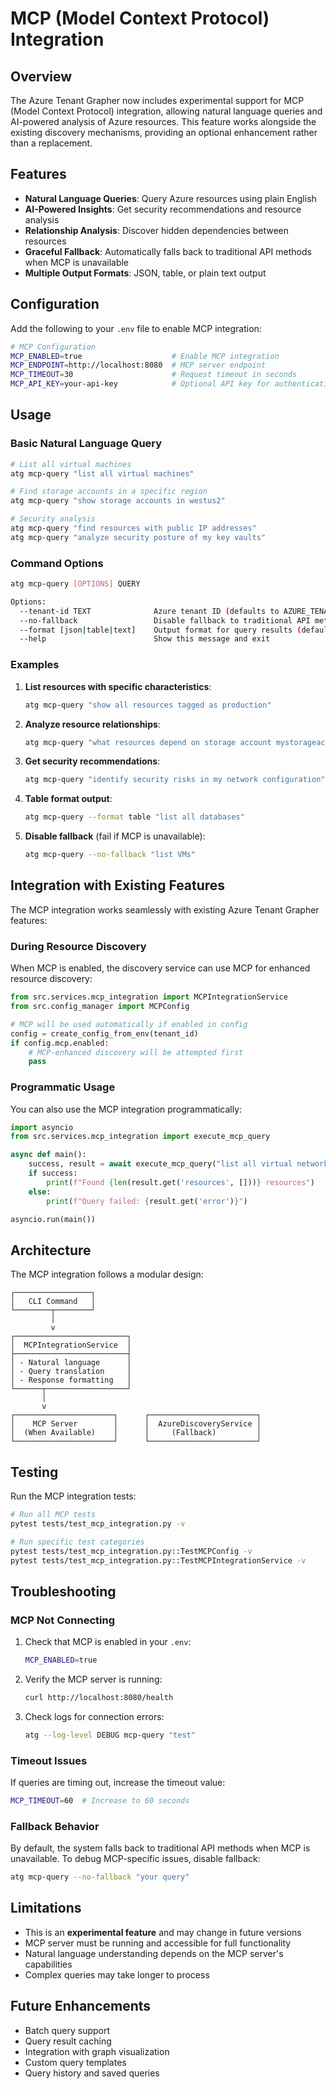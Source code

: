 # MCP (Model Context Protocol) Integration

## Overview

The Azure Tenant Grapher now includes experimental support for MCP (Model Context Protocol) integration, allowing natural language queries and AI-powered analysis of Azure resources. This feature works alongside the existing discovery mechanisms, providing an optional enhancement rather than a replacement.

## Features

- **Natural Language Queries**: Query Azure resources using plain English
- **AI-Powered Insights**: Get security recommendations and resource analysis
- **Relationship Analysis**: Discover hidden dependencies between resources
- **Graceful Fallback**: Automatically falls back to traditional API methods when MCP is unavailable
- **Multiple Output Formats**: JSON, table, or plain text output

## Configuration

Add the following to your `.env` file to enable MCP integration:

```bash
# MCP Configuration
MCP_ENABLED=true                    # Enable MCP integration
MCP_ENDPOINT=http://localhost:8080  # MCP server endpoint
MCP_TIMEOUT=30                      # Request timeout in seconds
MCP_API_KEY=your-api-key            # Optional API key for authentication
```

## Usage

### Basic Natural Language Query

```bash
# List all virtual machines
atg mcp-query "list all virtual machines"

# Find storage accounts in a specific region
atg mcp-query "show storage accounts in westus2"

# Security analysis
atg mcp-query "find resources with public IP addresses"
atg mcp-query "analyze security posture of my key vaults"
```

### Command Options

```bash
atg mcp-query [OPTIONS] QUERY

Options:
  --tenant-id TEXT              Azure tenant ID (defaults to AZURE_TENANT_ID)
  --no-fallback                 Disable fallback to traditional API methods
  --format [json|table|text]    Output format for query results (default: json)
  --help                        Show this message and exit
```

### Examples

1. **List resources with specific characteristics**:
   ```bash
   atg mcp-query "show all resources tagged as production"
   ```

2. **Analyze resource relationships**:
   ```bash
   atg mcp-query "what resources depend on storage account mystorageaccount"
   ```

3. **Get security recommendations**:
   ```bash
   atg mcp-query "identify security risks in my network configuration"
   ```

4. **Table format output**:
   ```bash
   atg mcp-query --format table "list all databases"
   ```

5. **Disable fallback** (fail if MCP is unavailable):
   ```bash
   atg mcp-query --no-fallback "list VMs"
   ```

## Integration with Existing Features

The MCP integration works seamlessly with existing Azure Tenant Grapher features:

### During Resource Discovery

When MCP is enabled, the discovery service can use MCP for enhanced resource discovery:

```python
from src.services.mcp_integration import MCPIntegrationService
from src.config_manager import MCPConfig

# MCP will be used automatically if enabled in config
config = create_config_from_env(tenant_id)
if config.mcp.enabled:
    # MCP-enhanced discovery will be attempted first
    pass
```

### Programmatic Usage

You can also use the MCP integration programmatically:

```python
import asyncio
from src.services.mcp_integration import execute_mcp_query

async def main():
    success, result = await execute_mcp_query("list all virtual networks")
    if success:
        print(f"Found {len(result.get('resources', []))} resources")
    else:
        print(f"Query failed: {result.get('error')}")

asyncio.run(main())
```

## Architecture

The MCP integration follows a modular design:

```
┌─────────────────┐
│   CLI Command   │
└────────┬────────┘
         │
         v
┌─────────────────────────┐
│  MCPIntegrationService  │
├─────────────────────────┤
│ - Natural language      │
│ - Query translation     │
│ - Response formatting   │
└──────┬──────────────────┘
       │
       v
┌──────────────────────┐      ┌────────────────────────┐
│    MCP Server        │      │  AzureDiscoveryService │
│  (When Available)    │      │     (Fallback)         │
└──────────────────────┘      └────────────────────────┘
```

## Testing

Run the MCP integration tests:

```bash
# Run all MCP tests
pytest tests/test_mcp_integration.py -v

# Run specific test categories
pytest tests/test_mcp_integration.py::TestMCPConfig -v
pytest tests/test_mcp_integration.py::TestMCPIntegrationService -v
```

## Troubleshooting

### MCP Not Connecting

1. Check that MCP is enabled in your `.env`:
   ```bash
   MCP_ENABLED=true
   ```

2. Verify the MCP server is running:
   ```bash
   curl http://localhost:8080/health
   ```

3. Check logs for connection errors:
   ```bash
   atg --log-level DEBUG mcp-query "test"
   ```

### Timeout Issues

If queries are timing out, increase the timeout value:

```bash
MCP_TIMEOUT=60  # Increase to 60 seconds
```

### Fallback Behavior

By default, the system falls back to traditional API methods when MCP is unavailable. To debug MCP-specific issues, disable fallback:

```bash
atg mcp-query --no-fallback "your query"
```

## Limitations

- This is an **experimental feature** and may change in future versions
- MCP server must be running and accessible for full functionality
- Natural language understanding depends on the MCP server's capabilities
- Complex queries may take longer to process

## Future Enhancements

- Batch query support
- Query result caching
- Integration with graph visualization
- Custom query templates
- Query history and saved queries
